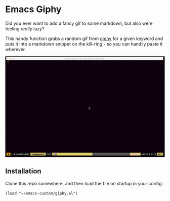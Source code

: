 # Emacs Giphy

Did you ever want to add a fancy gif to some markdown, but also were feeling
_really_ lazy?

This handy function grabs a random gif from [giphy](https://giphy.com/) for a
given keyword and puts it into a markdown snippet on the kill-ring - so you
can handily paste it wherever.

![giphy links in emacs](giphy-emacs.gif)

## Installation

Clone this repo somewhere, and then load the file on startup in your config:

```elisp
(load "~/emacs-custom/giphy.el")
```
